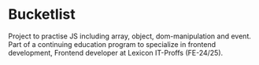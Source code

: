 # Bucketlist
Project to practise JS including array, object, dom-manipulation and event. Part of a continuing education program to specialize in frontend development, Frontend developer at Lexicon IT-Proffs (FE-24/25).
